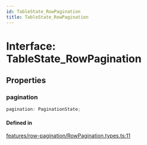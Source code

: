 ```yaml
---
id: TableState_RowPagination
title: TableState_RowPagination
---
```


# Interface: TableState\_RowPagination

## Properties

### pagination

```ts
pagination: PaginationState;
```

#### Defined in

[features/row-pagination/RowPagination.types.ts:11](https://github.com/TanStack/table/blob/b1e6b79157b0debc7222660572b06c8b857f4605/packages/table-core/src/features/row-pagination/RowPagination.types.ts#L11)
